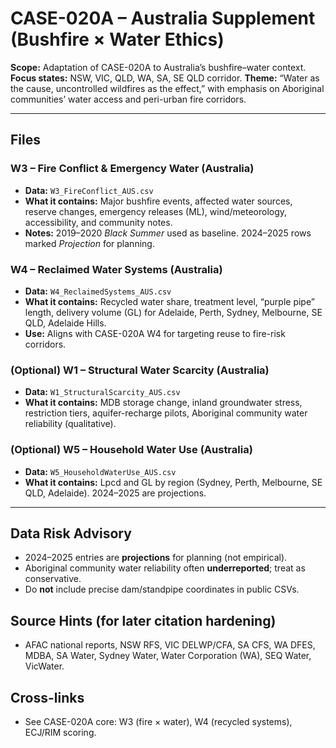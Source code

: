 # CASE-020A – Australia Supplement (Bushfire × Water Ethics)

**Scope:** Adaptation of CASE-020A to Australia’s bushfire–water context.
**Focus states:** NSW, VIC, QLD, WA, SA, SE QLD corridor.
**Theme:** “Water as the cause, uncontrolled wildfires as the effect,” with emphasis on Aboriginal communities’ water access and peri-urban fire corridors.

---

## Files

### W3 – Fire Conflict & Emergency Water (Australia)
- **Data:** `W3_FireConflict_AUS.csv`
- **What it contains:** Major bushfire events, affected water sources, reserve changes, emergency releases (ML), wind/meteorology, accessibility, and community notes.
- **Notes:** 2019–2020 *Black Summer* used as baseline. 2024–2025 rows marked *Projection* for planning.

### W4 – Reclaimed Water Systems (Australia)
- **Data:** `W4_ReclaimedSystems_AUS.csv`
- **What it contains:** Recycled water share, treatment level, “purple pipe” length, delivery volume (GL) for Adelaide, Perth, Sydney, Melbourne, SE QLD, Adelaide Hills.
- **Use:** Aligns with CASE-020A W4 for targeting reuse to fire-risk corridors.

### (Optional) W1 – Structural Water Scarcity (Australia)
- **Data:** `W1_StructuralScarcity_AUS.csv`
- **What it contains:** MDB storage change, inland groundwater stress, restriction tiers, aquifer-recharge pilots, Aboriginal community water reliability (qualitative).

### (Optional) W5 – Household Water Use (Australia)
- **Data:** `W5_HouseholdWaterUse_AUS.csv`
- **What it contains:** Lpcd and GL by region (Sydney, Perth, Melbourne, SE QLD, Adelaide). 2024–2025 are projections.

---

## Data Risk Advisory
- 2024–2025 entries are **projections** for planning (not empirical).
- Aboriginal community water reliability often **underreported**; treat as conservative.
- Do **not** include precise dam/standpipe coordinates in public CSVs.

## Source Hints (for later citation hardening)
- AFAC national reports, NSW RFS, VIC DELWP/CFA, SA CFS, WA DFES, MDBA, SA Water, Sydney Water, Water Corporation (WA), SEQ Water, VicWater.

## Cross-links
- See CASE-020A core: W3 (fire × water), W4 (recycled systems), ECJ/RIM scoring.

